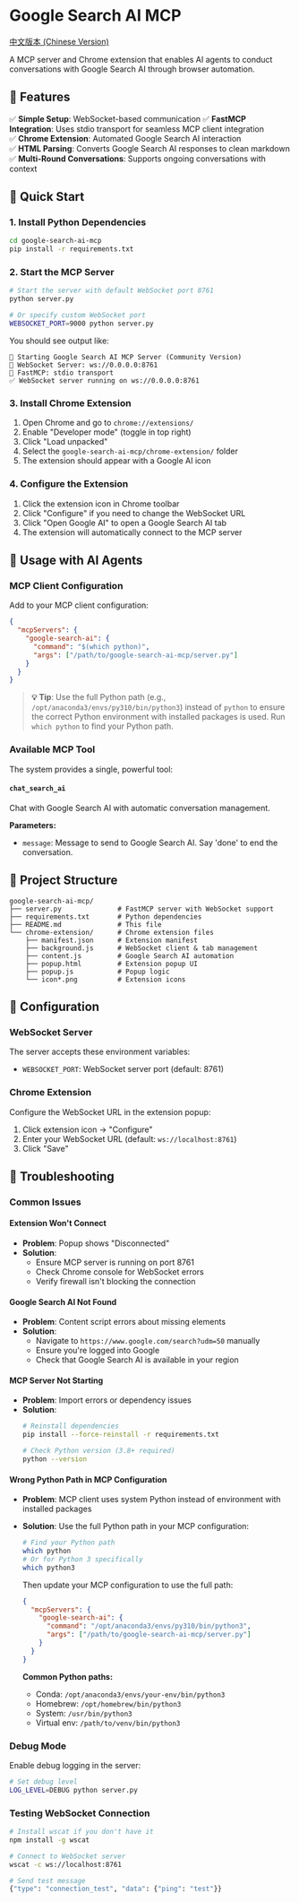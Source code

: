 # Google Search AI MCP

[中文版本 (Chinese Version)](README-ch.md)

A MCP server and Chrome extension that enables AI agents to conduct conversations with Google Search AI through browser automation.

## 🌟 Features

✅ **Simple Setup**: WebSocket-based communication
✅ **FastMCP Integration**: Uses stdio transport for seamless MCP client integration  
✅ **Chrome Extension**: Automated Google Search AI interaction  
✅ **HTML Parsing**: Converts Google Search AI responses to clean markdown  
✅ **Multi-Round Conversations**: Supports ongoing conversations with context  

## 🚀 Quick Start

### 1. Install Python Dependencies

```bash
cd google-search-ai-mcp
pip install -r requirements.txt
```

### 2. Start the MCP Server

```bash
# Start the server with default WebSocket port 8761
python server.py

# Or specify custom WebSocket port
WEBSOCKET_PORT=9000 python server.py
```

You should see output like:
```
🚀 Starting Google Search AI MCP Server (Community Version)
🔌 WebSocket Server: ws://0.0.0.0:8761
📡 FastMCP: stdio transport
✅ WebSocket server running on ws://0.0.0.0:8761
```

### 3. Install Chrome Extension

1. Open Chrome and go to `chrome://extensions/`
2. Enable "Developer mode" (toggle in top right)
3. Click "Load unpacked" 
4. Select the `google-search-ai-mcp/chrome-extension/` folder
5. The extension should appear with a Google AI icon

### 4. Configure the Extension

1. Click the extension icon in Chrome toolbar
2. Click "Configure" if you need to change the WebSocket URL
3. Click "Open Google AI" to open a Google Search AI tab
4. The extension will automatically connect to the MCP server

## 🧪 Usage with AI Agents

### MCP Client Configuration

Add to your MCP client configuration:

```json
{
  "mcpServers": {
    "google-search-ai": {
      "command": "$(which python)",
      "args": ["/path/to/google-search-ai-mcp/server.py"]
    }
  }
}
```

> **💡 Tip**: Use the full Python path (e.g., `/opt/anaconda3/envs/py310/bin/python3`) instead of `python` to ensure the correct Python environment with installed packages is used. Run `which python` to find your Python path.

### Available MCP Tool

The system provides a single, powerful tool:

#### `chat_search_ai`
Chat with Google Search AI with automatic conversation management.

**Parameters:**
- `message`: Message to send to Google Search AI. Say 'done' to end the conversation.


## 📁 Project Structure

```
google-search-ai-mcp/
├── server.py              # FastMCP server with WebSocket support
├── requirements.txt       # Python dependencies
├── README.md              # This file
└── chrome-extension/      # Chrome extension files
    ├── manifest.json      # Extension manifest
    ├── background.js      # WebSocket client & tab management
    ├── content.js         # Google Search AI automation
    ├── popup.html         # Extension popup UI
    ├── popup.js           # Popup logic
    └── icon*.png          # Extension icons
```

## 🔧 Configuration

### WebSocket Server

The server accepts these environment variables:

- `WEBSOCKET_PORT`: WebSocket server port (default: 8761)

### Chrome Extension

Configure the WebSocket URL in the extension popup:

1. Click extension icon → "Configure"
2. Enter your WebSocket URL (default: `ws://localhost:8761`)
3. Click "Save"

## 🐛 Troubleshooting

### Common Issues

#### Extension Won't Connect
- **Problem**: Popup shows "Disconnected"
- **Solution**: 
  - Ensure MCP server is running on port 8761
  - Check Chrome console for WebSocket errors
  - Verify firewall isn't blocking the connection

#### Google Search AI Not Found
- **Problem**: Content script errors about missing elements
- **Solution**:
  - Navigate to `https://www.google.com/search?udm=50` manually
  - Ensure you're logged into Google
  - Check that Google Search AI is available in your region

#### MCP Server Not Starting
- **Problem**: Import errors or dependency issues
- **Solution**:
  ```bash
  # Reinstall dependencies
  pip install --force-reinstall -r requirements.txt
  
  # Check Python version (3.8+ required)
  python --version
  ```

#### Wrong Python Path in MCP Configuration
- **Problem**: MCP client uses system Python instead of environment with installed packages
- **Solution**: Use the full Python path in your MCP configuration:
  ```bash
  # Find your Python path
  which python
  # Or for Python 3 specifically
  which python3
  ```
  
  Then update your MCP configuration to use the full path:
  ```json
  {
    "mcpServers": {
      "google-search-ai": {
        "command": "/opt/anaconda3/envs/py310/bin/python3",
        "args": ["/path/to/google-search-ai-mcp/server.py"]
      }
    }
  }
  ```
  
  **Common Python paths:**
  - Conda: `/opt/anaconda3/envs/your-env/bin/python3`
  - Homebrew: `/opt/homebrew/bin/python3`
  - System: `/usr/bin/python3`
  - Virtual env: `/path/to/venv/bin/python3`

### Debug Mode

Enable debug logging in the server:

```bash
# Set debug level
LOG_LEVEL=DEBUG python server.py
```

### Testing WebSocket Connection

```bash
# Install wscat if you don't have it
npm install -g wscat

# Connect to WebSocket server
wscat -c ws://localhost:8761

# Send test message
{"type": "connection_test", "data": {"ping": "test"}}
```